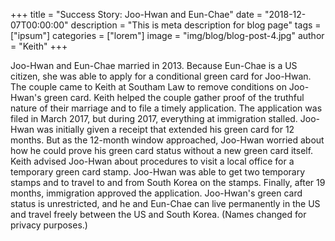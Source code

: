 +++
title = "Success Story: Joo-Hwan and Eun-Chae"
date = "2018-12-07T00:00:00"
description = "This is meta description for blog page"
tags = ["ipsum"]
categories = ["lorem"]
image = "img/blog/blog-post-4.jpg"
author = "Keith"
+++

Joo-Hwan and Eun-Chae married in 2013. Because Eun-Chae is a US citizen, she was able to apply for a conditional green card for Joo-Hwan. The couple came to Keith at Southam Law to remove conditions on Joo-Hwan's green card. Keith helped the couple gather proof of the truthful nature of their marriage and to file a timely application.
The application was filed in March 2017, but during 2017, everything at immigration stalled. Joo-Hwan was initially given a receipt that extended his green card for 12 months. But as the 12-month window approached, Joo-Hwan worried about how he could prove his green card status without a new green card itself. Keith advised Joo-Hwan about procedures to visit a local office for a temporary green card stamp. Joo-Hwan was able to get two temporary stamps and to travel to and from South Korea on the stamps.
Finally, after 19 months, immigration approved the application. Joo-Hwan's green card status is unrestricted, and he and Eun-Chae can live permanently in the US and travel freely between the US and South Korea.
(Names changed for privacy purposes.)
